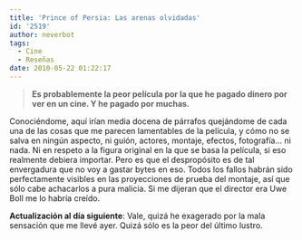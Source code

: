 ```yaml
---
title: 'Prince of Persia: Las arenas olvidadas'
id: '2519'
author: neverbot
tags:
  - Cine
  - Reseñas
date: 2010-05-22 01:22:17
---
```


> **Es probablemente la peor película por la que he pagado dinero por ver en un cine. Y he pagado por muchas.**

Conociéndome, aquí irían media docena de párrafos quejándome de cada una de las cosas que me parecen lamentables de la película, y cómo no se salva en ningún aspecto, ni guión, actores, montaje, efectos, fotografía... ni nada. Ni en respeto a la figura original en la que se basa la película, si eso realmente debiera importar. Pero es que el despropósito es de tal envergadura que no voy a gastar bytes en eso. Todos los fallos habrán sido perfectamente visibles en las proyecciones de prueba del montaje, así que sólo cabe achacarlos a pura malicia. Si me dijeran que el director era Uwe Boll me lo habría creído.

**Actualización al día siguiente**: Vale, quizá he exagerado por la mala sensación que me llevé ayer. Quizá sólo es la peor del último lustro.